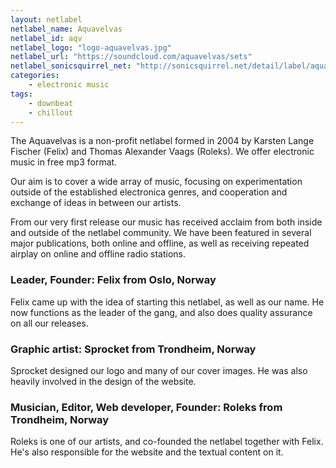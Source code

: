 ```yaml
---
layout: netlabel
netlabel_name: Aquavelvas
netlabel_id: aqv
netlabel_logo: "logo-aquavelvas.jpg"
netlabel_url: "https://soundcloud.com/aquavelvas/sets"
netlabel_sonicsquirrel_net: "http://sonicsquirrel.net/detail/label/aquavelvas/23"
categories:
    - electronic music
tags:
    - downbeat
    - chillout
---
```

The Aquavelvas is a non-profit netlabel formed in 2004 by Karsten Lange Fischer (Felix) and Thomas Alexander Vaags (Roleks). We offer electronic music in free mp3 format.

Our aim is to cover a wide array of music, focusing on experimentation outside of the established electronica genres, and cooperation and exchange of ideas in between our artists.

From our very first release our music has received acclaim from both inside and outside of the netlabel community. We have been featured in several major publications, both online and offline, as well as receiving repeated airplay on online and offline radio stations.


### Leader, Founder: Felix from Oslo, Norway

Felix came up with the idea of starting this netlabel, as well as our name. He now functions as the leader of the gang, and also does quality assurance on all our releases.

### Graphic artist: Sprocket from Trondheim, Norway

Sprocket designed our logo and many of our cover images. He was also heavily involved in the design of the website.

### Musician, Editor, Web developer, Founder: Roleks from Trondheim, Norway

Roleks is one of our artists, and co-founded the netlabel together with Felix. He's also responsible for the website and the textual content on it.
